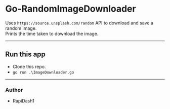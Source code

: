 # Go-RandomImageDownloader

Uses `https://source.unsplash.com/random` API to download and save a random image. \
Prints the time taken to download the image.

---

## Run this app

* Clone this repo.
* `go run .\ImageDownloader.go`

---

### Author
* RapiDash1
